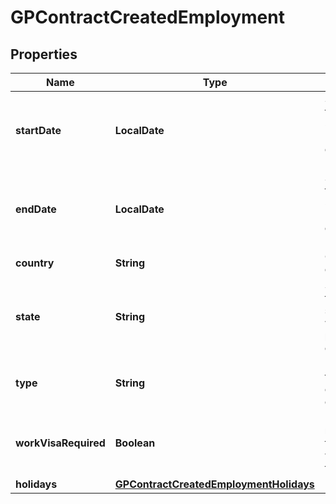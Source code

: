 

# GPContractCreatedEmployment


## Properties

| Name | Type | Description | Notes |
|------------ | ------------- | ------------- | -------------|
|**startDate** | **LocalDate** | Short date in format ISO-8601 (YYYY-MM-DD). For example: 2022-12-31. |  [optional] |
|**endDate** | **LocalDate** | Short date in format ISO-8601 (YYYY-MM-DD). For example: 2022-12-31. |  [optional] |
|**country** | **String** | Country of employment. |  [optional] |
|**state** | **String** | State code of the state/province where this person will be employed. |  [optional] |
|**type** | **String** | Is it a full-time contract or a part-time contract? |  [optional] |
|**workVisaRequired** | **Boolean** | Do you require Deel to apply for a work visa for this person? |  [optional] |
|**holidays** | [**GPContractCreatedEmploymentHolidays**](GPContractCreatedEmploymentHolidays.md) |  |  [optional] |



